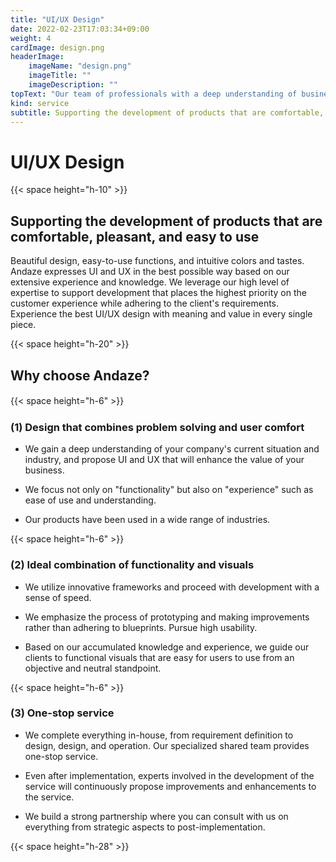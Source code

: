 ```yaml
---
title: "UI/UX Design"
date: 2022-02-23T17:03:34+09:00
weight: 4
cardImage: design.png
headerImage:
    imageName: "design.png"
    imageTitle: ""
    imageDescription: ""
topText: "Our team of professionals with a deep understanding of business and expertise in UI and UX will work closely with you to develop products that are both easy to use and highly satisfying."
kind: service
subtitle: Supporting the development of products that are comfortable, pleasant, and easy to use
---
```


# UI/UX Design

{{< space height="h-10" >}}

## Supporting the development of products that are comfortable, pleasant, and easy to use   

Beautiful design, easy-to-use functions, and intuitive colors and tastes. Andaze expresses UI and UX in the best possible way based on our extensive experience and knowledge. We leverage our high level of expertise to support development that places the highest priority on the customer experience while adhering to the client's requirements. Experience the best UI/UX design with meaning and value in every single piece.

{{< space height="h-20" >}}

## Why choose Andaze?

{{< space height="h-6" >}}
　
### (1) Design that combines problem solving and user comfort

* We gain a deep understanding of your company's current situation and industry, and propose UI and UX that will enhance the value of your business.  

* We focus not only on "functionality" but also on "experience" such as ease of use and understanding.  

* Our products have been used in a wide range of industries.

{{< space height="h-6" >}}

### (2) Ideal combination of functionality and visuals

* We utilize innovative frameworks and proceed with development with a sense of speed.  

* We emphasize the process of prototyping and making improvements rather than adhering to blueprints. Pursue high usability.  

* Based on our accumulated knowledge and experience, we guide our clients to functional visuals that are easy for users to use from an objective and neutral standpoint.

{{< space height="h-6" >}}

### (3) One-stop service

* We complete everything in-house, from requirement definition to design, design, and operation. Our specialized shared team provides one-stop service.  

* Even after implementation, experts involved in the development of the service will continuously propose improvements and enhancements to the service.  

* We build a strong partnership where you can consult with us on everything from strategic aspects to post-implementation.

{{< space height="h-28" >}}
